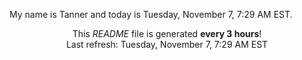 My name is Tanner and today is Tuesday, November 7, 7:29 AM EST.

<p align="center">This <i>README</i> file is generated <b>every 3 hours</b>!</br>Last refresh: Tuesday, November 7, 7:29 AM EST<br /></p>
